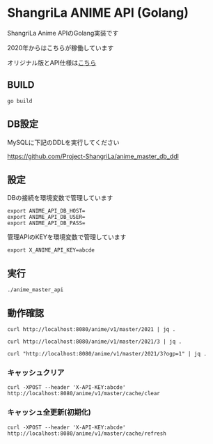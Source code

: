 # ShangriLa ANIME API (Golang)

ShangriLa Anime APIのGolang実装です

2020年からはこちらが稼働しています

オリジナル版とAPI仕様は[こちら](https://github.com/Project-ShangriLa/sora-playframework-scala) 

## BUILD

```
go build
```

## DB設定

MySQLに下記のDDLを実行してください

https://github.com/Project-ShangriLa/anime_master_db_ddl


## 設定

DBの接続を環境変数で管理しています

````
export ANIME_API_DB_HOST=
export ANIME_API_DB_USER=
export ANIME_API_DB_PASS=
````

管理APIのKEYを環境変数で管理しています

```
export X_ANIME_API_KEY=abcde
```

## 実行

```
./anime_master_api
```

## 動作確認

```
curl http://localhost:8080/anime/v1/master/2021 | jq .
```

```
curl http://localhost:8080/anime/v1/master/2021/3 | jq .
```

```
curl "http://localhost:8080/anime/v1/master/2021/3?ogp=1" | jq .
```

### キャッシュクリア

```
curl -XPOST --header 'X-API-KEY:abcde' http://localhost:8080/anime/v1/master/cache/clear
```

### キャッシュ全更新(初期化)

```
curl -XPOST --header 'X-API-KEY:abcde' http://localhost:8080/anime/v1/master/cache/refresh
```